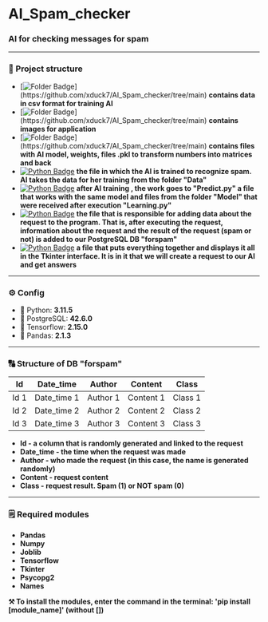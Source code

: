 # AI_Spam_checker

### AI for checking messages for spam

---
### 📂 Project structure
- [![Folder Badge](https://img.shields.io/badge/-Folder_"Data"-orange?)](https://github.com/xduck7/AI_Spam_checker/tree/main) **contains data in csv format for training AI**
- [![Folder Badge](https://img.shields.io/badge/-Folder_"Image"-orange?)](https://github.com/xduck7/AI_Spam_checker/tree/main) **contains images for application**
- [![Folder Badge](https://img.shields.io/badge/-Folder_"Model"-orange?)](https://github.com/xduck7/AI_Spam_checker/tree/main) **contains files with AI model, weights, files .pkl to transform numbers into matrices and back**
- [![Python Badge](https://img.shields.io/badge/-Learning.py-darkgreen?style=flat&logo=Python&logoColor=white)](https://github.com/xduck7/AI_Spam_checker/tree/main) **the file in which the AI is trained to recognize spam. AI takes the data for her training from the folder "Data"**
- [![Python Badge](https://img.shields.io/badge/-Predict.py-darkgreen?style=flat&logo=Python&logoColor=white)](https://github.com/xduck7/AI_Spam_checker/tree/main) **after AI training , the work goes to "Predict.py" a file that works with the same model and files from the folder "Model" that were received after execution "Learning.py"**
- [![Python Badge](https://img.shields.io/badge/-Rqst.py-darkgreen?style=flat&logo=Python&logoColor=white)](https://github.com/xduck7/AI_Spam_checker/tree/main)
  **the file that is responsible for adding data about the request to the program. That is, after executing the request, information about the request and the result of the request (spam or not) is added to our PostgreSQL DB "forspam"**
- [![Python Badge](https://img.shields.io/badge/-Start.py-darkgreen?style=flat&logo=Python&logoColor=white)](https://github.com/xduck7/AI_Spam_checker/tree/main)
  **a file that puts everything together and displays it all in the Tkinter interface. It is in it that we will create a request to our AI and get answers**

---

### ⚙️ Config
- 🐍 Python: **3.11.5**
- 🐘 PostgreSQL: **42.6.0**
- 🔶 Tensorflow: **2.15.0**
- 💠 Pandas: **2.1.3**

---

### 🔠 Structure of DB "forspam"
  | Id | Date_time | Author | Content | Class |
  |---------|----------|-----------|---------|----------|
  | Id 1    | Date_time 1  | Author 1   | Content 1 | Class 1 |
  | Id 2    | Date_time 2  | Author 2   | Content 2 | Class 2 |
  | Id 3    | Date_time 3  | Author 3   | Content 3 | Class 3 |

  - **Id - a column that is randomly generated and linked to the request**
  - **Date_time - the time when the request was made**
  - **Author - who made the request (in this case, the name is generated randomly)**
  - **Content - request content**
  - **Class - request result. Spam (1) or NOT spam (0)**

---

### 🗒️ Required modules
  - **Pandas**
  - **Numpy**
  - **Joblib**
  - **Tensorflow**
  - **Tkinter**
  - **Psycopg2**
  - **Names** <br />
  
**⚒️ To install the modules, enter the command in the terminal: 'pip install [module_name]' (without [])**
